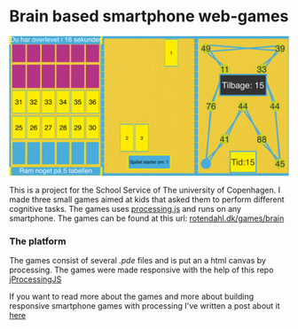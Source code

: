 # Brain based smartphone web-games
![screenshot.png](screenshot.png)

This is a project for the School Service of The university of Copenhagen.
I made three small games aimed at kids that asked them to perform different
cognitive tasks. The games uses [processing.js](http://processingjs.org) and
runs on any smartphone. The games can be found at this url:
[rotendahl.dk/games/brain](http://rotendahl.dk/games/brain)


### The platform
The games consist of several _.pde_ files and is put an a html canvas by
processing. The games were made responsive with the help of this repo
[jProcessingJS](https://github.com/GildasP/jProcessingJS)


If you want to read more about the games and more about building responsive
smartphone games with processing I've written a post about it
[here](http://rotendahl.dk/Processing-Games/)
